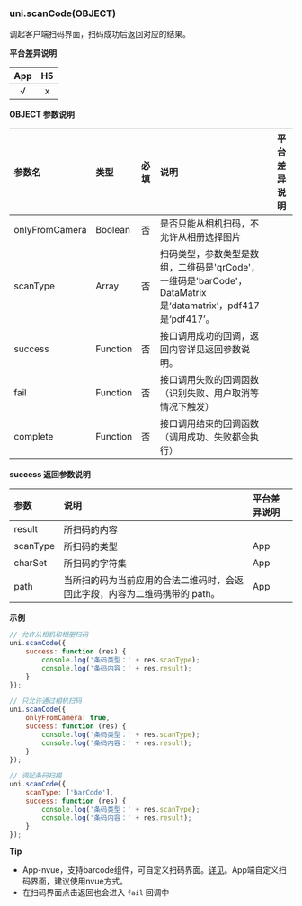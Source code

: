 ### uni.scanCode(OBJECT)
调起客户端扫码界面，扫码成功后返回对应的结果。

**平台差异说明**

|App|H5|
|:-:|:-:|
|√|x|

**OBJECT 参数说明**

|参数名|类型|必填|说明|平台差异说明|
|:-|:-|:-|:-|:-:|
|onlyFromCamera|Boolean|否|是否只能从相机扫码，不允许从相册选择图片||
|scanType|Array|否|扫码类型，参数类型是数组，二维码是'qrCode'，一维码是'barCode'，DataMatrix是‘datamatrix’，pdf417是‘pdf417’。||
|success|Function|否|接口调用成功的回调，返回内容详见返回参数说明。||
|fail|Function|否|接口调用失败的回调函数（识别失败、用户取消等情况下触发）||
|complete|Function|否|接口调用结束的回调函数（调用成功、失败都会执行）|&nbsp;|

**success 返回参数说明**

|参数|说明|平台差异说明|
|:-|:-|:-|
|result|所扫码的内容||
|scanType|所扫码的类型|App|
|charSet|所扫码的字符集|App|
|path|当所扫的码为当前应用的合法二维码时，会返回此字段，内容为二维码携带的 path。|App|

**示例**

```javascript
// 允许从相机和相册扫码
uni.scanCode({
	success: function (res) {
		console.log('条码类型：' + res.scanType);
		console.log('条码内容：' + res.result);
	}
});

// 只允许通过相机扫码
uni.scanCode({
	onlyFromCamera: true,
	success: function (res) {
		console.log('条码类型：' + res.scanType);
		console.log('条码内容：' + res.result);
	}
});

// 调起条码扫描
uni.scanCode({
	scanType: ['barCode'],
	success: function (res) {
		console.log('条码类型：' + res.scanType);
		console.log('条码内容：' + res.result);
	}
});
```

**Tip**

- App-nvue，支持barcode组件，可自定义扫码界面。[详见](https://uniapp.dcloud.io/component/barcode)。App端自定义扫码界面，建议使用nvue方式。
- 在扫码界面点击返回也会进入 `fail` 回调中
